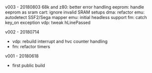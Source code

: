 v003 - 20180803
68k and z80: better error handling
eeprom: handle eeprom as sram
cart: ignore invalid SRAM setups
dma: refactor
emu: autodetect SSF2/Sega mapper
emu: initial headless support
fm: catch key_on exception
vdp: tweak hLinePassed

v002 - 20180714
- vdp: rebuild interrupt and hvc counter handling
- fm: refactor timers

v001 - 20180618
- first public build